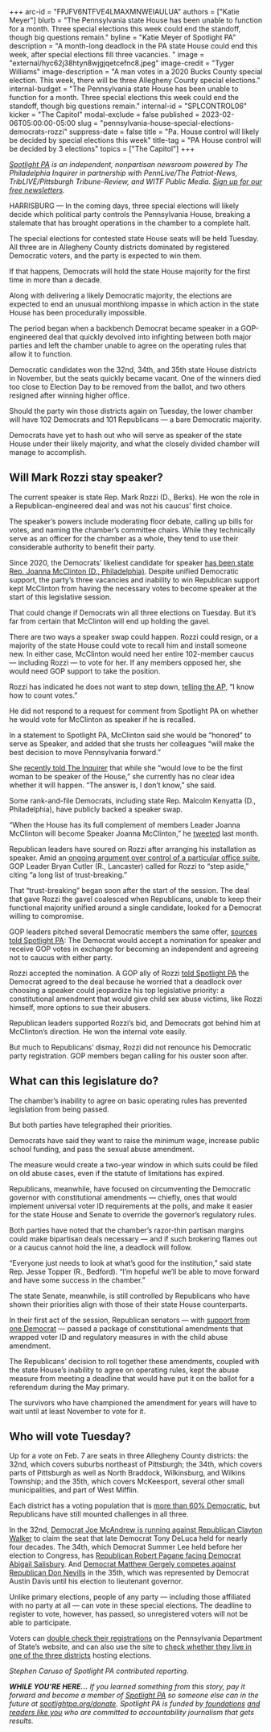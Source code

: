 +++
arc-id = "FPJFV6NTFVE4LMAXMNWEIAULUA"
authors = ["Katie Meyer"]
blurb = "The Pennsylvania state House has been unable to function for a month. Three special elections this week could end the standoff, though big questions remain."
byline = "Katie Meyer of Spotlight PA"
description = "A month-long deadlock in the PA state House could end this week, after special elections fill three vacancies. "
image = "external/hyc62j38htyn8wjgjqetcefnc8.jpeg"
image-credit = "Tyger Williams"
image-description = "A man votes in a 2020 Bucks County special election. This week, there will be three Allegheny County special elections."
internal-budget = "The Pennsylvania state House has been unable to function for a month. Three special elections this week could end the standoff, though big questions remain."
internal-id = "SPLCONTROL06"
kicker = "The Capitol"
modal-exclude = false
published = 2023-02-06T05:00:00-05:00
slug = "pennsylvania-house-special-elections-democrats-rozzi"
suppress-date = false
title = "Pa. House control will likely be decided by special elections this week"
title-tag = "PA House control will be decided by 3 elections"
topics = ["The Capitol"]
+++

<a href="https://www.spotlightpa.org/"><i>Spotlight PA</i></a><i> is an independent, nonpartisan newsroom powered by The Philadelphia Inquirer in partnership with PennLive/The Patriot-News, TribLIVE/Pittsburgh Tribune-Review, and WITF Public Media. </i><a href="https://www.spotlightpa.org/newsletters"><i>Sign up for our free newsletters</i></a><i>.</i>

HARRISBURG — In the coming days, three special elections will likely decide which political party controls the Pennsylvania House, breaking a stalemate that has brought operations in the chamber to a complete halt.

The special elections for contested state House seats will be held Tuesday. All three are in Allegheny County districts dominated by registered Democratic voters, and the party is expected to win them.

If that happens, Democrats will hold the state House majority for the first time in more than a decade.

<script src="https://www.spotlightpa.org/embed.js" async></script><div data-spl-embed-version="1" data-spl-src="https://www.spotlightpa.org/embeds/newsletter/"></div>

Along with delivering a likely Democratic majority, the elections are expected to end an unusual monthlong impasse in which action in the state House has been procedurally impossible.

The period began when a backbench Democrat became speaker in a GOP-engineered deal that quickly devolved into infighting between both major parties and left the chamber unable to agree on the operating rules that allow it to function.

Democratic candidates won the 32nd, 34th, and 35th state House districts in November, but the seats quickly became vacant. One of the winners died too close to Election Day to be removed from the ballot, and two others resigned after winning higher office.

Should the party win those districts again on Tuesday, the lower chamber will have 102 Democrats and 101 Republicans — a bare Democratic majority.

Democrats have yet to hash out who will serve as speaker of the state House under their likely majority, and what the closely divided chamber will manage to accomplish.

## Will Mark Rozzi stay speaker?

The current speaker is state Rep. Mark Rozzi (D., Berks). He won the role in a Republican-engineered deal and was not his caucus’ first choice.

The speaker’s powers include moderating floor debate, calling up bills for votes, and naming the chamber’s committee chairs. While they technically serve as an officer for the chamber as a whole, they tend to use their considerable authority to benefit their party.

Since 2020, the Democrats’ likeliest candidate for speaker <a href="https://www.spotlightpa.org/news/2020/11/pennsylvania-legislature-women-leaders-history-divided-government/">has been state Rep. Joanna McClinton (D., Philadelphia)</a>. Despite unified Democratic support, the party’s three vacancies and inability to win Republican support kept McClinton from having the necessary votes to become speaker at the start of this legislative session.

That could change if Democrats win all three elections on Tuesday. But it’s far from certain that McClinton will end up holding the gavel.

There are two ways a speaker swap could happen. Rozzi could resign, or a majority of the state House could vote to recall him and install someone new. In either case, McClinton would need her entire 102-member caucus — including Rozzi — to vote for her. If any members opposed her, she would need GOP support to take the position.

Rozzi has indicated he does not want to step down, <a href="https://web.archive.org/20230131210807/https://apnews.com/article/politics-us-republican-party-philadelphia-pennsylvania-reading-4eac839ebae67353e93929305ebbb7c9">telling the AP</a>, “I know how to count votes.”

He did not respond to a request for comment from Spotlight PA on whether he would vote for McClinton as speaker if he is recalled.

In a statement to Spotlight PA, McClinton said she would be “honored” to serve as Speaker, and added that she trusts her colleagues “will make the best decision to move Pennsylvania forward.”

She <a href="https://www.inquirer.com/politics/pennsylvania/joanna-mcclinton-pa-house-speaker-mark-rozzi-20230127.html">recently told The Inquirer</a> that while she “would love to be the first woman to be speaker of the House,” she currently has no clear idea whether it will happen. “The answer is, I don’t know,” she said.

Some rank-and-file Democrats, including state Rep. Malcolm Kenyatta (D., Philadelphia), have publicly backed a speaker swap.

“When the House has its full complement of members Leader Joanna McClinton will become Speaker Joanna McClinton,” he <a href="https://web.archive.org/20230207012434/https://twitter.com/malcolmkenyatta/status/1610992988922216448">tweeted</a> last month.

Republican leaders have soured on Rozzi after arranging his installation as speaker. Amid an <a href="https://web.archive.org/20230203024149/https://www.inquirer.com/politics/pennsylvania/pa-house-speaker-mark-rozzi-lock-change-house-republicans-20230202.html">ongoing argument over control of a particular office suite</a>, GOP Leader Bryan Cutler (R., Lancaster) called for Rozzi to “step aside,” citing “a long list of trust-breaking.”

That “trust-breaking” began soon after the start of the session. The deal that gave Rozzi the gavel coalesced when Republicans, unable to keep their functional majority unified around a single candidate, looked for a Democrat willing to compromise.

GOP leaders pitched several Democratic members the same offer, <a href="https://www.spotlightpa.org/news/2023/01/pa-house-speaker-mark-rozzi-behind-the-scenes/">sources told Spotlight PA</a>: The Democrat would accept a nomination for speaker and receive GOP votes in exchange for becoming an independent and agreeing not to caucus with either party.

Rozzi accepted the nomination. A GOP ally of Rozzi <a href="https://www.spotlightpa.org/news/2023/01/pa-midterm-election-2022-house-majority-democrats-speaker-election/">told Spotlight PA</a> the Democrat agreed to the deal because he worried that a deadlock over choosing a speaker could jeopardize his top legislative priority: a constitutional amendment that would give child sex abuse victims, like Rozzi himself, more options to sue their abusers.

Republican leaders supported Rozzi’s bid, and Democrats got behind him at McClinton’s direction. He won the internal vote easily.

But much to Republicans’ dismay, Rozzi did not renounce his Democratic party registration. GOP members began calling for his ouster soon after.

## What can this legislature do?

The chamber’s inability to agree on basic operating rules has prevented legislation from being passed.

But both parties have telegraphed their priorities.

Democrats have said they want to raise the minimum wage, increase public school funding, and pass the sexual abuse amendment.

The measure would create a two-year window in which suits could be filed on old abuse cases, even if the statute of limitations has expired.

Republicans, meanwhile, have focused on circumventing the Democratic governor with constitutional amendments — chiefly, ones that would implement universal voter ID requirements at the polls, and make it easier for the state House and Senate to override the governor’s regulatory rules.

Both parties have noted that the chamber’s razor-thin partisan margins could make bipartisan deals necessary — and if such brokering flames out or a caucus cannot hold the line, a deadlock will follow.

“Everyone just needs to look at what’s good for the institution,” said state Rep. Jesse Topper (R., Bedford). “I’m hopeful we’ll be able to move forward and have some success in the chamber.”

The state Senate, meanwhile, is still controlled by Republicans who have shown their priorities align with those of their state House counterparts.

In their first act of the session, Republican senators — with <a href="https://web.archive.org/20230111205312/https://www.legis.state.pa.us/CFDOCS/Legis/RC/Public/rc_view_action2.cfm?sess_yr=2023&sess_ind=0&rc_body=S&rc_nbr=20">support from one Democrat</a> — passed a package of constitutional amendments that wrapped voter ID and regulatory measures in with the child abuse amendment.

The Republicans’ decision to roll together these amendments, coupled with the state House’s inability to agree on operating rules, kept the abuse measure from meeting a deadline that would have put it on the ballot for a referendum during the May primary.

The survivors who have championed the amendment for years will have to wait until at least November to vote for it.

## Who will vote Tuesday?

Up for a vote on Feb. 7 are seats in three Allegheny County districts: the 32nd, which covers suburbs northeast of Pittsburgh; the 34th, which covers parts of Pittsburgh as well as North Braddock, Wilkinsburg, and Wilkins Township; and the 35th, which covers McKeesport, several other small municipalities, and part of West Mifflin.

Each district has a voting population that is <a href="https://davesredistricting.org/maps#stats::12a18072-adf1-48ac-a9d1-12280567b824">more than 60% Democratic</a>, but Republicans have still mounted challenges in all three.

In the 32nd, <a href="https://www.wesa.fm/wesa-voter-guide/pa-state-house-32nd-district-2023-special-election-mcandrew-walker">Democrat Joe McAndrew is running against Republican Clayton Walker</a> to claim the seat that late Democrat Tony DeLuca held for nearly four decades. The 34th, which Democrat Summer Lee held before her election to Congress, has <a href="https://www.wesa.fm/wesa-voter-guide/pa-state-house-34th-district-2023-special-election-pagane-salisbury">Republican Robert Pagane facing Democrat Abigail Salisbury</a>. And <a href="https://www.wesa.fm/wesa-voter-guide/pa-state-house-35th-district-2023-special-election-gergely-nevills">Democrat Matthew Gergely competes against Republican Don Nevills</a> in the 35th, which was represented by Democrat Austin Davis until his election to lieutenant governor.

<script src="https://www.spotlightpa.org/embed.js" async></script><div data-spl-embed-version="1" data-spl-src="https://www.spotlightpa.org/embeds/donate/"></div>

Unlike primary elections, people of any party — including those affiliated with no party at all — can vote in these special elections. The deadline to register to vote, however, has passed, so unregistered voters will not be able to participate.

Voters can <a href="https://web.archive.org/20170202154506/https://www.pavoterservices.pa.gov/Pages/voterregistrationstatus.aspx">double check their registrations</a> on the Pennsylvania Department of State’s website, and can also use the site to <a href="https://web.archive.org/20200612141233/https://www.pavoterservices.pa.gov/pages/FindYourDistrict.aspx">check whether they live in one of the three districts</a> hosting elections.

<i>Stephen Caruso of Spotlight PA contributed reporting.</i>

<i><b>WHILE YOU’RE HERE...</b></i><i> If you learned something from this story, pay it forward and become a member of </i><a href="https://www.spotlightpa.org/"><i>Spotlight PA</i></a><i> so someone else can in the future at </i><a href="https://www.spotlightpa.org/donate"><i>spotlightpa.org/donate</i></a><i>. Spotlight PA is funded by</i><a href="https://www.spotlightpa.org/support"><i> foundations</i></a><i> </i><a href="https://www.spotlightpa.org/support"><i>and readers like you</i></a><i> who are committed to accountability journalism that gets results.</i>
